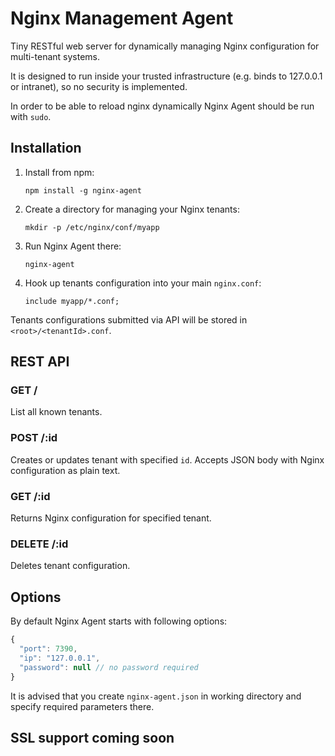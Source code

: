 # Nginx Management Agent

Tiny RESTful web server for dynamically managing Nginx configuration for
multi-tenant systems.

It is designed to run inside your trusted infrastructure
(e.g. binds to 127.0.0.1 or intranet), so no security is implemented.

In order to be able to reload nginx dynamically Nginx Agent should
be run with `sudo`.

## Installation

1. Install from npm:

    ```
    npm install -g nginx-agent
    ```

2. Create a directory for managing your Nginx tenants:

   ```
   mkdir -p /etc/nginx/conf/myapp
   ```
   
3. Run Nginx Agent there:

   ```
   nginx-agent
   ```
   
4. Hook up tenants configuration into your main `nginx.conf`:

   ```
   include myapp/*.conf;
   ```

Tenants configurations submitted via API will be stored in
`<root>/<tenantId>.conf`.

## REST API

### GET /

List all known tenants.

### POST /:id

Creates or updates tenant with specified `id`. Accepts JSON body with Nginx
configuration as plain text.

### GET /:id

Returns Nginx configuration for specified tenant.

### DELETE /:id

Deletes tenant configuration.

## Options

By default Nginx Agent starts with following options:

```js
{
  "port": 7390,
  "ip": "127.0.0.1",
  "password": null // no password required
}
```

It is advised that you create `nginx-agent.json` in working directory
and specify required parameters there.

## SSL support coming soon




